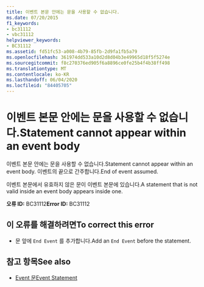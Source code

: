 ```yaml
---
title: 이벤트 본문 안에는 문을 사용할 수 없습니다.
ms.date: 07/20/2015
f1_keywords:
- bc31112
- vbc31112
helpviewer_keywords:
- BC31112
ms.assetid: fd51fc53-a008-4b79-85fb-2d9fa1fb5a79
ms.openlocfilehash: 361974dd533a10d2d8d04b3e49965d18f5f5274e
ms.sourcegitcommit: f8c270376ed905f6a8896ce0fe25b4f4b38ff498
ms.translationtype: MT
ms.contentlocale: ko-KR
ms.lasthandoff: 06/04/2020
ms.locfileid: "84405705"
---
```

# <a name="statement-cannot-appear-within-an-event-body"></a><span data-ttu-id="2f408-102">이벤트 본문 안에는 문을 사용할 수 없습니다.</span><span class="sxs-lookup"><span data-stu-id="2f408-102">Statement cannot appear within an event body</span></span>
<span data-ttu-id="2f408-103">이벤트 본문 안에는 문을 사용할 수 없습니다.</span><span class="sxs-lookup"><span data-stu-id="2f408-103">Statement cannot appear within an event body.</span></span> <span data-ttu-id="2f408-104">이벤트의 끝으로 간주합니다.</span><span class="sxs-lookup"><span data-stu-id="2f408-104">End of event assumed.</span></span>  
  
 <span data-ttu-id="2f408-105">이벤트 본문에서 유효하지 않은 문이 이벤트 본문에 있습니다.</span><span class="sxs-lookup"><span data-stu-id="2f408-105">A statement that is not valid inside an event body appears inside one.</span></span>  
  
 <span data-ttu-id="2f408-106">**오류 ID:** BC31112</span><span class="sxs-lookup"><span data-stu-id="2f408-106">**Error ID:** BC31112</span></span>  
  
## <a name="to-correct-this-error"></a><span data-ttu-id="2f408-107">이 오류를 해결하려면</span><span class="sxs-lookup"><span data-stu-id="2f408-107">To correct this error</span></span>  
  
- <span data-ttu-id="2f408-108">문 앞에 `End Event` 를 추가합니다.</span><span class="sxs-lookup"><span data-stu-id="2f408-108">Add an `End Event` before the statement.</span></span>  
  
## <a name="see-also"></a><span data-ttu-id="2f408-109">참고 항목</span><span class="sxs-lookup"><span data-stu-id="2f408-109">See also</span></span>

- [<span data-ttu-id="2f408-110">Event 문</span><span class="sxs-lookup"><span data-stu-id="2f408-110">Event Statement</span></span>](../language-reference/statements/event-statement.md)

